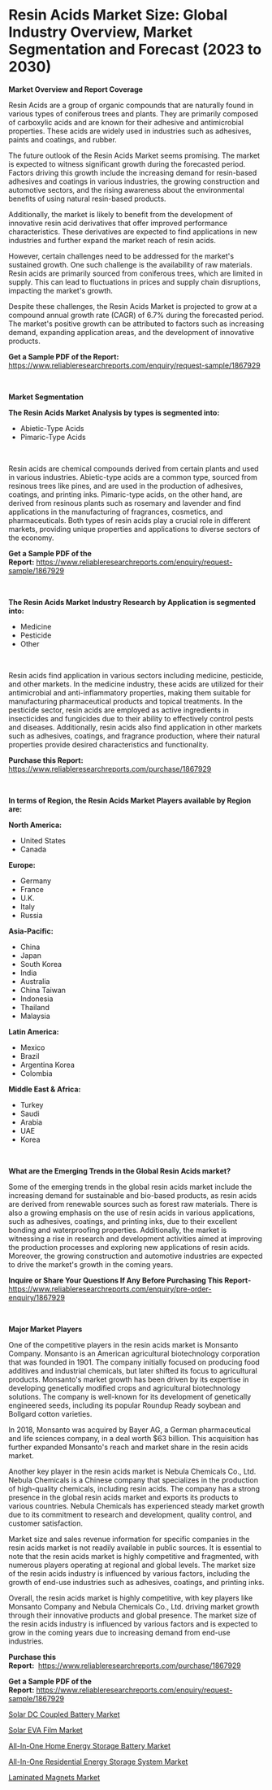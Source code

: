 <p><h1>Resin Acids Market Size: Global Industry Overview, Market Segmentation and Forecast (2023 to 2030)</h1></p><p><strong>Market Overview and Report Coverage</strong></p>
<p><p>Resin Acids are a group of organic compounds that are naturally found in various types of coniferous trees and plants. They are primarily composed of carboxylic acids and are known for their adhesive and antimicrobial properties. These acids are widely used in industries such as adhesives, paints and coatings, and rubber.</p><p>The future outlook of the Resin Acids Market seems promising. The market is expected to witness significant growth during the forecasted period. Factors driving this growth include the increasing demand for resin-based adhesives and coatings in various industries, the growing construction and automotive sectors, and the rising awareness about the environmental benefits of using natural resin-based products.</p><p>Additionally, the market is likely to benefit from the development of innovative resin acid derivatives that offer improved performance characteristics. These derivatives are expected to find applications in new industries and further expand the market reach of resin acids.</p><p>However, certain challenges need to be addressed for the market's sustained growth. One such challenge is the availability of raw materials. Resin acids are primarily sourced from coniferous trees, which are limited in supply. This can lead to fluctuations in prices and supply chain disruptions, impacting the market's growth.</p><p>Despite these challenges, the Resin Acids Market is projected to grow at a compound annual growth rate (CAGR) of 6.7% during the forecasted period. The market's positive growth can be attributed to factors such as increasing demand, expanding application areas, and the development of innovative products.</p></p>
<p><strong>Get a Sample PDF of the Report:</strong> <a href="https://www.reliableresearchreports.com/enquiry/request-sample/1867929">https://www.reliableresearchreports.com/enquiry/request-sample/1867929</a></p>
<p>&nbsp;</p>
<p><strong>Market Segmentation</strong></p>
<p><strong>The Resin Acids Market Analysis by types is segmented into:</strong></p>
<p><ul><li>Abietic-Type Acids</li><li>Pimaric-Type Acids</li></ul></p>
<p>&nbsp;</p>
<p><p>Resin acids are chemical compounds derived from certain plants and used in various industries. Abietic-type acids are a common type, sourced from resinous trees like pines, and are used in the production of adhesives, coatings, and printing inks. Pimaric-type acids, on the other hand, are derived from resinous plants such as rosemary and lavender and find applications in the manufacturing of fragrances, cosmetics, and pharmaceuticals. Both types of resin acids play a crucial role in different markets, providing unique properties and applications to diverse sectors of the economy.</p></p>
<p><strong>Get a Sample PDF of the Report:</strong>&nbsp;<a href="https://www.reliableresearchreports.com/enquiry/request-sample/1867929">https://www.reliableresearchreports.com/enquiry/request-sample/1867929</a></p>
<p>&nbsp;</p>
<p><strong>The Resin Acids Market Industry Research by Application is segmented into:</strong></p>
<p><ul><li>Medicine</li><li>Pesticide</li><li>Other</li></ul></p>
<p>&nbsp;</p>
<p><p>Resin acids find application in various sectors including medicine, pesticide, and other markets. In the medicine industry, these acids are utilized for their antimicrobial and anti-inflammatory properties, making them suitable for manufacturing pharmaceutical products and topical treatments. In the pesticide sector, resin acids are employed as active ingredients in insecticides and fungicides due to their ability to effectively control pests and diseases. Additionally, resin acids also find application in other markets such as adhesives, coatings, and fragrance production, where their natural properties provide desired characteristics and functionality.</p></p>
<p><strong>Purchase this Report:</strong>&nbsp; <a href="https://www.reliableresearchreports.com/purchase/1867929">https://www.reliableresearchreports.com/purchase/1867929</a></p>
<p>&nbsp;</p>
<p><strong>In terms of Region, the Resin Acids Market Players available by Region are:</strong></p>
<p>
    <p> <strong> North America: </strong>
        <ul>
            <li>United States</li>
            <li>Canada</li>
        </ul>
        </p> 
    <p> <strong> Europe: </strong>
        <ul>
            <li>Germany</li>
            <li>France</li>
            <li>U.K.</li>
            <li>Italy</li>
            <li>Russia</li>
        </ul>
        </p> 
    <p> <strong> Asia-Pacific: </strong>
        <ul>
            <li>China</li>
            <li>Japan</li>
            <li>South Korea</li>
            <li>India</li>
            <li>Australia</li>
            <li>China Taiwan</li>
            <li>Indonesia</li>
            <li>Thailand</li>
            <li>Malaysia</li>
        </ul>
        </p> 
    <p> <strong> Latin America: </strong>
        <ul>
            <li>Mexico</li>
            <li>Brazil</li>
            <li>Argentina Korea</li>
            <li>Colombia</li>
        </ul>
        </p> 
    <p> <strong> Middle East & Africa: </strong>
        <ul>
            <li>Turkey</li>
            <li>Saudi</li>
            <li>Arabia</li>
            <li>UAE</li>
            <li>Korea</li>
        </ul>
    </p>
    </p>
<p>&nbsp;</p>
<p><strong>What are the Emerging Trends in the Global Resin Acids market?</strong></p>
<p><p>Some of the emerging trends in the global resin acids market include the increasing demand for sustainable and bio-based products, as resin acids are derived from renewable sources such as forest raw materials. There is also a growing emphasis on the use of resin acids in various applications, such as adhesives, coatings, and printing inks, due to their excellent bonding and waterproofing properties. Additionally, the market is witnessing a rise in research and development activities aimed at improving the production processes and exploring new applications of resin acids. Moreover, the growing construction and automotive industries are expected to drive the market's growth in the coming years.</p></p>
<p><strong>Inquire or Share Your Questions If Any Before Purchasing This Report</strong>- <a href="https://www.reliableresearchreports.com/enquiry/pre-order-enquiry/1867929">https://www.reliableresearchreports.com/enquiry/pre-order-enquiry/1867929</a></p>
<p>&nbsp;</p>
<p><strong>Major Market Players</strong></p>
<p><p>One of the competitive players in the resin acids market is Monsanto Company. Monsanto is an American agricultural biotechnology corporation that was founded in 1901. The company initially focused on producing food additives and industrial chemicals, but later shifted its focus to agricultural products. Monsanto's market growth has been driven by its expertise in developing genetically modified crops and agricultural biotechnology solutions. The company is well-known for its development of genetically engineered seeds, including its popular Roundup Ready soybean and Bollgard cotton varieties.</p><p>In 2018, Monsanto was acquired by Bayer AG, a German pharmaceutical and life sciences company, in a deal worth $63 billion. This acquisition has further expanded Monsanto's reach and market share in the resin acids market.</p><p>Another key player in the resin acids market is Nebula Chemicals Co., Ltd. Nebula Chemicals is a Chinese company that specializes in the production of high-quality chemicals, including resin acids. The company has a strong presence in the global resin acids market and exports its products to various countries. Nebula Chemicals has experienced steady market growth due to its commitment to research and development, quality control, and customer satisfaction.</p><p>Market size and sales revenue information for specific companies in the resin acids market is not readily available in public sources. It is essential to note that the resin acids market is highly competitive and fragmented, with numerous players operating at regional and global levels. The market size of the resin acids industry is influenced by various factors, including the growth of end-use industries such as adhesives, coatings, and printing inks.</p><p>Overall, the resin acids market is highly competitive, with key players like Monsanto Company and Nebula Chemicals Co., Ltd. driving market growth through their innovative products and global presence. The market size of the resin acids industry is influenced by various factors and is expected to grow in the coming years due to increasing demand from end-use industries.</p></p>
<p><strong>Purchase this Report:</strong>&nbsp;&nbsp;<a href="https://www.reliableresearchreports.com/purchase/1867929">https://www.reliableresearchreports.com/purchase/1867929</a></p>
<p></p>
<p><strong>Get a Sample PDF of the Report:</strong>&nbsp;<a href="https://www.reliableresearchreports.com/enquiry/request-sample/1867929">https://www.reliableresearchreports.com/enquiry/request-sample/1867929</a></p>
<p><p><a href="https://medium.com/@marcellakin2023/decoding-solar-dc-coupled-battery-market-metrics-market-share-trends-and-growth-patterns-a10d44e0ecd3">Solar DC Coupled Battery Market</a></p><p><a href="https://github.com/sofyaavrova/Market-Research-Report-List-1/blob/main/solar-eva-film-market.md">Solar EVA Film Market</a></p><p><a href="https://medium.com/@raymondgray765/all-in-one-home-energy-storage-battery-market-analysis-and-sze-forecasted-for-period-from-2023-to-83a18e476c3b">All-In-One Home Energy Storage Battery Market</a></p><p><a href="https://medium.com/@jamesday5g/all-in-one-residential-energy-storage-system-market-outlook-industry-overview-and-forecast-2023-ff5abc0fd32d">All-In-One Residential Energy Storage System Market</a></p><p><a href="https://github.com/kholmovskayalyudmila/Market-Research-Report-List-1/blob/main/laminated-magnets-market.md">Laminated Magnets Market</a></p></p>